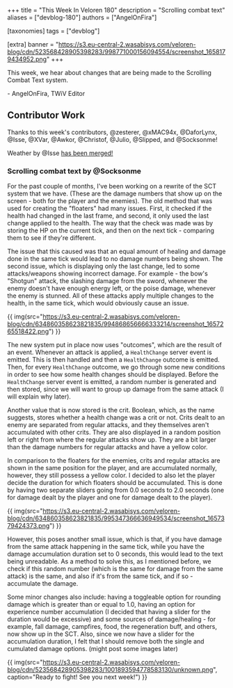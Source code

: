 +++
title = "This Week In Veloren 180"
description = "Scrolling combat text"
aliases = ["devblog-180"]
authors = ["AngelOnFira"]

[taxonomies]
tags = ["devblog"]

[extra]
banner = "https://s3.eu-central-2.wasabisys.com/veloren-blog/cdn/523568428905398283/998771000156094554/screenshot_1658179434952.png"
+++

This week, we hear about changes that are being made to the Scrolling Combat
Text system.

\- AngelOnFira, TWiV Editor

## Contributor Work

Thanks to this week's contributors, @zesterer, @xMAC94x, @DaforLynx, @Isse,
@XVar, @Awkor, @Christof, @Julio, @Slipped, and @Socksonme!

Weather by @Isse [has been merged!](https://gitlab.com/veloren/veloren/-/merge_requests/3183/)

### Scrolling combat text by @Socksonme

For the past couple of months, I've been working on a rewrite of the SCT system
that we have. (These are the damage numbers that show up on the screen - both
for the player and the enemies). The old method that was used for creating the
"floaters" had many issues. First, it checked if the health had changed in the
last frame, and second, it only used the last change applied to the health. The
way that the check was made was by storing the HP on the current tick, and then
on the next tick - comparing them to see if they're different.

The issue that this caused was that an equal amount of healing and damage done
in the same tick would lead to no damage numbers being shown. The second issue,
which is displaying only the last change, led to some attacks/weapons showing
incorrect damage. For example - the bow's "Shotgun" attack, the slashing damage
from the sword, whenever the enemy doesn't have enough energy left, or the poise
damage, whenever the enemy is stunned. All of these attacks apply multiple
changes to the health, in the same tick, which would obviously cause an issue.

{{
  img(src="https://s3.eu-central-2.wasabisys.com/veloren-blog/cdn/634860358623821835/994868656666333214/screenshot_1657265518422.png")
}}

The new system put in place now uses "outcomes", which are the result of an
event. Whenever an attack is applied, a `HealthChange` server event is emitted.
This is then handled and then a `HealthChange` outcome is emitted. Then, for
every `HealthChange` outcome, we go through some new conditions in order to see
how some health changes should be displayed. Before the `HealthChange` server
event is emitted, a random number is generated and then stored, since we will
want to group up damage from the same attack (I will explain why later).

Another value that is now stored is the crit. Boolean, which, as the name
suggests, stores whether a health change was a crit or not. Crits dealt to an
enemy are separated from regular attacks, and they themselves aren't accumulated
with other crits. They are also displayed in a random position left or right
from where the regular attacks show up. They are a bit larger than the damage
numbers for regular attacks and have a yellow color.

In comparison to the floaters for the enemies, crits and regular attacks are
shown in the same position for the player, and are accumulated normally,
however, they still possess a yellow color. I decided to also let the player
decide the duration for which floaters should be accumulated. This is done by
having two separate sliders going from 0.0 seconds to 2.0 seconds (one for
damage dealt by the player and one for damage dealt to the player).

{{
  img(src="https://s3.eu-central-2.wasabisys.com/veloren-blog/cdn/634860358623821835/995347366636949534/screenshot_1657379424373.png")
}}

However, this poses another small issue, which is that, if you have damage from
the same attack happening in the same tick, while you have the damage
accumulation duration set to 0 seconds, this would lead to the text being
unreadable. As a method to solve this, as I mentioned before, we check if this
random number (which is the same for damage from the same attack) is the same,
and also if it's from the same tick, and if so - accumulate the damage.

Some minor changes also include: having a toggleable option for rounding damage
which is greater than or equal to 1.0, having an option for experience number
accumulation (I decided that having a slider for the duration would be
excessive) and some sources of damage/healing - for example, fall damage,
campfires, food, the regeneration buff, and others, now show up in the SCT.
Also, since we now have a slider for the accumulation duration, I felt that I
should remove both the single and cumulated damage options. (might post some
images later)

{{
  img(src="https://s3.eu-central-2.wasabisys.com/veloren-blog/cdn/523568428905398283/1001893594778583130/unknown.png",
  caption="Ready to fight! See you next week!")
}}
